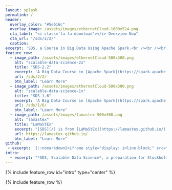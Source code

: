 ```yaml
---
layout: splash
permalink: /
header:
  overlay_color: "#5e616c"
  overlay_image: /assets/images/ethernetCloud-1600x524.png
  cta_label: "<i class='fa fa-download'></i> Overview Now"
  cta_url: "/sds/2/2/"
  caption: 
excerpt: 'SDS, a Course in Big Data Using Apache Spark.<br /><br /><br />{::nomarkdown}<iframe style="display: inline-block;" src="https://ghbtns.com/github-btn.html?user=lamastex&repo=scalable-data-science&type=star&count=true&size=large" frameborder="0" scrolling="0" width="160px" height="30px"></iframe> <iframe style="display: inline-block;" src="https://ghbtns.com/github-btn.html?user=lamastex&repo=scalable-data-science&type=fork&count=true&size=large" frameborder="0" scrolling="0" width="158px" height="30px"></iframe>{:/nomarkdown}'
feature_row:
  - image_path: /assets/images/ethernetCloud-500x300.png
    alt: "scalable-data-science-2x"
    title: "SDS-2.2"
    excerpt: 'A Big Data Course in [Apache Spark](https://spark.apache.org/) 2.2 from Atlantis.'
    url: /sds/2/2/
    btn_label: "Learn More"
  - image_path: /assets/images/ethernetCloud-500x300.png
    alt: "scalable-data-science-1x"
    title: "SDS-1.6"
    excerpt: 'A Big Data Course in [Apache Spark](https://spark.apache.org/) 1.6 from Middle Earth.'
    url: /sds/1/6/
    btn_label: "Learn More"
  - image_path: /assets/images/lamastex-500x300.png
    alt: "lamastex"
    title: "LaMaStEx"
    excerpt: "[SDS](/) is from [LaMaStEx](https://lamastex.github.io/) with support from [databricks](https://databricks.com/) Academic Partners Program."
    url: https://lamastex.github.io/
    btn_label: "Learn More"
github:
 - excerpt: '{::nomarkdown}<iframe style="display: inline-block;" src="https://ghbtns.com/github-btn.html?user=lamastex&repo=scalable-data-science&type=star&count=true&size=large" frameborder="0" scrolling="0" width="160px" height="30px"></iframe> <iframe style="display: inline-block;" src="https://ghbtns.com/github-btn.html?user=lamastex&repo=scalable-data-science&type=fork&count=true&size=large" frameborder="0" scrolling="0" width="158px" height="30px"></iframe>{:/nomarkdown}'
intro:
  - excerpt: "*SDS, Scalable Data Science*, a preparation for Stockholm's data industry."
---
```


{% include feature_row id="intro" type="center" %}

{% include feature_row %}
 


